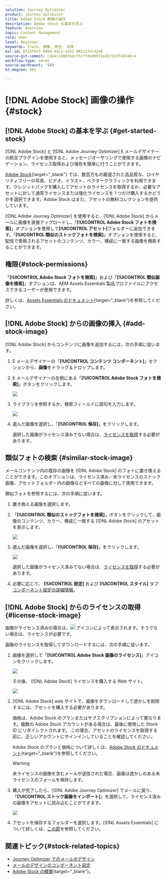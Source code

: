 ```yaml
---
solution: Journey Optimizer
product: journey optimizer
title: Adobe Stock 画像の操作
description: Adobe Stock の基本を学ぶ
feature: Overview
topic: Content Management
role: User
level: Beginner
keywords: Stock, 画像, 統合, 写真
exl-id: 0715f65f-04bd-4dc2-a152-98111f4c42e6
source-git-commit: cda4c1d88fedc75c7fded9971e45fdc9740346c4
workflow-type: tm+mt
source-wordcount: '583'
ht-degree: 96%

---
```


# [!DNL Adobe Stock] 画像の操作 {#stock}

## [!DNL Adobe Stock] の基本を学ぶ {#get-started-stock}

[!DNL Adobe Stock] と [!DNL Adobe Journey Optimizer] E メールデザイナーの統合プラグインを使用すると、メッセージオーサリングで使用する画像のナビゲーション、ライセンス取得および保存を簡単に行うことができます。

[Adobe Stock](https://helpx.adobe.com/jp/stock/get-started.html){target="_blank"} では、数百万もの厳選された高品質な、ロイヤリティフリーの写真、ビデオ、イラスト、ベクターグラフィックを利用できます。クレジットパックを購入してアセットのライセンスを取得するか、必要なアセットに対して通常ライセンスまたは強化ライセンスを 1 つだけ購入するかどうかを選択できます。Adobe Stock はまた、アセットの無料コレクションを提供しています。

[!DNL Adobe Journey Optimizer] を使用すると、[!DNL Adobe Stock] からメールに画像を直接アップロードし、「**[!UICONTROL Adobe Stock フォトを検索]**」オプションを使用して&#x200B;**[!UICONTROL アセット]**&#x200B;フォルダーに追加できます。「**[!UICONTROL 類似のストックフォトを検索]**」オプションを使用すると、配信で使用されるアセットのコンテンツ、カラー、構成に一致する画像を検索することができます。

## 権限{#stock-permissions}

「**[!UICONTROL Adobe Stock フォトを検索]**」および「**[!UICONTROL 類似画像を検索]**」オプションは、AEM Assets Essentials 製品プロファイルにアクセスできるユーザーが使用できます。

詳しくは、[Assets Essentials のドキュメント](https://experienceleague.adobe.com/docs/experience-manager-assets-essentials/help/get-started-admins/deploy-administer.html?lang=ja#add-users-to-essentials){target="_blank"}を参照してください。

## [!DNL Adobe Stock] からの画像の挿入 {#add-stock-image}

[!DNL Adobe Stock] からコンテンツに画像を追加するには、次の手順に従います。

1. E メールデザイナーの「**[!UICONTROL コンテンツ コンポーネント]**」セクションから、**画像**&#x200B;をドラッグ＆ドロップします。

1. E メールデザイナーの左側にある「**[!UICONTROL Adobe Stock フォトを検索]**」ボタンをクリックします。

   ![](assets/stock-find-photos.png)

1. ライブラリを参照するか、検索フィールドに語句を入力します。

   ![](assets/stock-select-from-lib.png)

1. 選んだ画像を選択し、「**[!UICONTROL 保存]**」をクリックします。

   選択した画像がライセンス済みでない場合は、[ライセンスを取得](#license-stock-image)する必要があります。

## 類似フォトの検索 {#similar-stock-image}

メールコンテンツ内の既存の画像を [!DNL Adobe Stock] のフォトに置き換えることができます。このオプションは、ライセンス済み／未ライセンスのストック画像、アセットフォルダー内の画像などすべての画像に対して使用できます。

類似フォトを参照するには、次の手順に従います。

1. 置き換える画像を選択します。
1. 「**[!UICONTROL 類似のストックフォトを検索]**」ボタンをクリックして、画像のコンテンツ、カラー、構成に一致する [!DNL Adobe Stock] のアセットを表示します。

   ![](assets/stock-similar.png)

1. 選んだ画像を選択し、「**[!UICONTROL 保存]**」をクリックします。

   ![](assets/stock-similar-results.png)

   選択した画像がライセンス済みでない場合は、[ライセンスを取得](#license-stock-image)する必要があります。

1. 必要に応じて、 **[!UICONTROL 設定]** および **[!UICONTROL スタイル]** タブ [コンポーネント設定の詳細情報](content-components.md)。

## [!DNL Adobe Stock] からのライセンスの取得 {#license-stock-image}

画像がライセンス済みの場合は、![](assets/stock_10.png) アイコンによって表示されます。そうでない場合は、ライセンスが必要です。

画像のライセンスを取得してダウンロードするには、次の手順に従います。

1. 画像を選択して「**[!UICONTROL Adobe Stock 画像のライセンス]**」アイコンをクリックします。

   ![](assets/stock-license-icon.png)

   その後、 [!DNL Adobe Stock] ライセンスを購入する Web サイト。

   ![](assets/stock-license-photo.png)

1. [!DNL Adobe Stock] web サイトで、画像をダウンロードして透かしを削除するには、アセットを購入する必要があります。

   価格は、Adobe Stock のプランまたはサブスクリプションによって異なります。複数の Adobe Stock アカウントがある場合は、最後に使用した Stock ID にリダイレクトされます。 この場合、アセットのライセンスを取得する前に、正しいアカウントにサインインしていることを確認してください。

   Adobe Stock のプランと価格について詳しくは、[Adobe Stock のドキュメント](https://stock.adobe.com/jp/plans){target="_blank"}を参照してください。

   >[!WARNING]
   > 未ライセンスの画像を含むメールが送信された場合、画像は透かしのある未ライセンスのフォームを保持します。

1. 購入が完了したら、[!DNL Adobe Journey Optimizer] でメールに戻り、「**[!UICONTROL ストック画像をインポート]**」を選択して、ライセンス済みの画像をアセットに読み込むことができます。

   ![](assets/stock_6.png)

1. アセットを保存するフォルダーを選択します。[!DNL Assets Essentials] について詳しくは、[この節](assets-essentials.md#get-started-assets-essentials)を参照してください。

## 関連トピック{#stock-related-topics}

* [Journey Optimizer でのメールのデザイン](get-started-email-design.md)
* [メールのデザインのコンポーネント設定](content-components.md)
* [Adobe Stock の概要](https://helpx.adobe.com/jp/stock/get-started.html){target="_blank"}。

